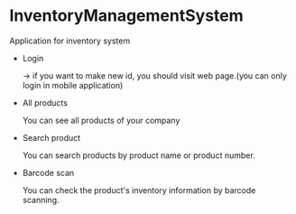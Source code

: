 # InventoryManagementSystem
Application for inventory system
- Login

  -> if you want to make new id, you should visit web page.(you can only login in mobile application)

- All products

  You can see all products of your company

- Search product

  You can search products by product name or product number.

- Barcode scan

  You can check the product's inventory information by barcode scanning.
  
  
